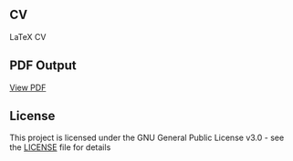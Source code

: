 ## CV
LaTeX CV

## PDF Output
[View PDF](cv.pdf)

## License
This project is licensed under the GNU General Public License v3.0 - see the [LICENSE](LICENSE) file for details
